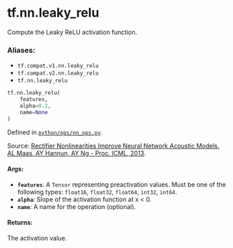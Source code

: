 <div itemscope itemtype="http://developers.google.com/ReferenceObject">
<meta itemprop="name" content="tf.nn.leaky_relu" />
<meta itemprop="path" content="Stable" />
</div>

# tf.nn.leaky_relu

Compute the Leaky ReLU activation function.

### Aliases:

* `tf.compat.v1.nn.leaky_relu`
* `tf.compat.v2.nn.leaky_relu`
* `tf.nn.leaky_relu`

``` python
tf.nn.leaky_relu(
    features,
    alpha=0.2,
    name=None
)
```



Defined in [`python/ops/nn_ops.py`](/code/stable/tensorflow/python/ops/nn_ops.py).

<!-- Placeholder for "Used in" -->

Source: [Rectifier Nonlinearities Improve Neural Network Acoustic Models. 
AL Maas, AY Hannun, AY Ng - Proc. ICML, 2013](https://ai.stanford.edu/~amaas/papers/relu_hybrid_icml2013_final.pdf).

#### Args:


* <b>`features`</b>: A `Tensor` representing preactivation values. Must be one of
  the following types: `float16`, `float32`, `float64`, `int32`, `int64`.
* <b>`alpha`</b>: Slope of the activation function at x < 0.
* <b>`name`</b>: A name for the operation (optional).


#### Returns:

The activation value.
